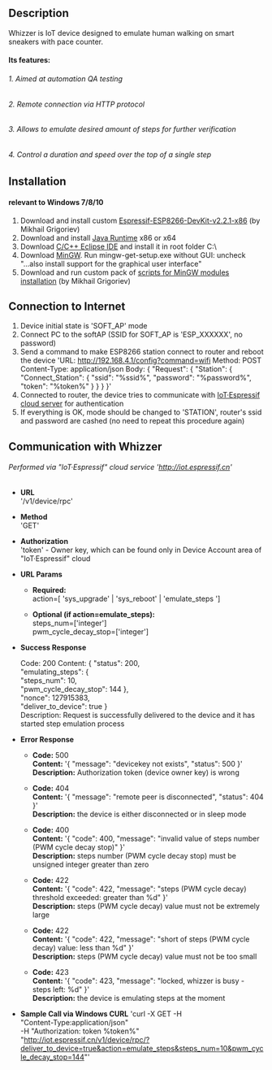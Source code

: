 Description
----
Whizzer is IoT device designed to emulate human walking on smart sneakers with pace counter.

#### Its features:

###### 1. Aimed at automation QA testing
###### 2. Remote connection via HTTP protocol
###### 3. Allows to emulate desired amount of steps for further verification
###### 4. Control a duration and speed over the top of a single step

Installation
----
#### relevant to Windows 7/8/10

1. Download and install custom [Espressif-ESP8266-DevKit-v2.2.1-x86](http://dl.programs74.ru/get.php?file=EspressifESP8266DevKit) (by Mikhail Grigoriev)
2. Download and install [Java Runtime](http://www.oracle.com/technetwork/java/javase/downloads/index.html) x86 or x64
3. Download [C/C++ Eclipse IDE](https://eclipse.org/downloads/packages/eclipse-ide-cc-developers/oxygenr) and install it in root folder C:\
4. Download [MinGW](http://sourceforge.net/projects/mingw/files/Installer/). Run mingw-get-setup.exe without GUI: uncheck "...also install support for the graphical user interface"
5. Download and run custom pack of [scripts for MinGW modules installation](http://dl.programs74.ru/get.php?file=EspressifESP8266DevKitAddon) (by Mikhail Grigoriev)

Connection to Internet
----
1. Device initial state is 'SOFT_AP' mode
2. Connect PC to the softAP (SSID for SOFT_AP is 'ESP_XXXXXX', no password)
3. Send a command to make ESP8266 station connect to router and reboot the device
	'URL:			http://192.168.4.1/config?command=wifi
	Method:			POST
	Content-Type:	application/json
	Body: 			{ "Request": 
						{ "Station":
							{ "Connect_Station": 
								{ "ssid": "%ssid%",
								  "password": "%password%",
								  "token": "%token%" 
								}
							}
						}
					}'
4. Connected to router, the device tries to communicate with [IoT·Espressif cloud server](http://iot.espressif.cn) for authentication
5. If everything is OK, mode should be changed to 'STATION', router's ssid and password are cashed (no need to repeat this procedure again)

Communication with Whizzer
----
###### Performed via "IoT·Espressif" cloud service '<http://iot.espressif.cn>'

* **URL** <br />
	'/v1/device/rpc'

* **Method** <br />
	'GET'

* **Authorization** <br />
	'token' - Owner key, which can be found only in Device Account area of "IoT·Espressif" cloud

* **URL Params**
	
	* **Required:** <br />
	  action=[ 'sys_upgrade' | 'sys_reboot' | 'emulate_steps ']
	
	* **Optional (if action=emulate_steps):** <br />
	  steps_num=['integer'] <br />
	  pwm_cycle_decay_stop=['integer']

* **Success Response**

    Code: 200
    Content:  { "status": 200, <br />
				"emulating_steps": { <br />
					"steps_num": 10, <br />
					"pwm_cycle_decay_stop": 144 }, <br />
				"nonce": 127915383, <br />
				"deliver_to_device": true } <br />
	Description: Request is successfully delivered to the device and it has started step emulation process
	
* **Error Response**
	
	* **Code:** 500 <br />
	  **Content:** '{ "message": "devicekey not exists", "status": 500 }' <br />
	  **Description:** Authorization token (device owner key) is wrong
	
	* **Code:** 404 <br />
	  **Content:** '{ "message": "remote peer is disconnected", "status": 404 }' <br />
	  **Description:** the device is either disconnected or in sleep mode
	
	* **Code:** 400 <br />
	  **Content:** '{ "code": 400, "message": "invalid value of steps number (PWM cycle decay stop)" }' <br />
	  **Description:** steps number (PWM cycle decay stop) must be unsigned integer greater than zero
	
	* **Code:** 422 <br />
	  **Content:** '{ "code": 422, "message": "steps (PWM cycle decay) threshold exceeded: greater than %d" }' <br />
	  **Description:** steps (PWM cycle decay) value must not be extremely large
	
	* **Code:** 422 <br />
	  **Content:** '{ "code": 422, "message": "short of steps (PWM cycle decay) value: less than %d" }' <br />
	  **Description:** steps (PWM cycle decay) value must not be too small

	* **Code:** 423 <br />
	  **Content:** '{ "code": 423, "message": "locked, whizzer is busy - steps left: %d" }' <br />
	  **Description:** the device is emulating steps at the moment

* **Sample Call via Windows CURL**
	'curl -X GET -H <br />
	"Content-Type:application/json" <br />
	-H "Authorization: token %token%" <br />
	"http://iot.espressif.cn/v1/device/rpc/?deliver_to_device=true&action=emulate_steps&steps_num=10&pwm_cycle_decay_stop=144"'